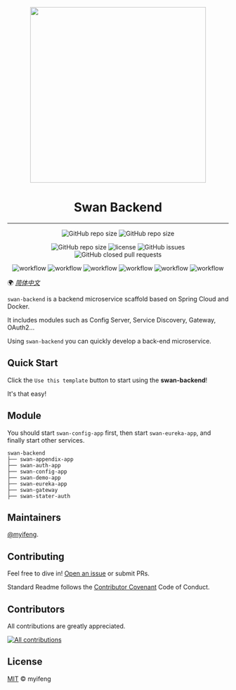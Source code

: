 <p align="center">
  <a href="https://ant.design">
    <img width="400" src="swan-backend-logo.png">
  </a>
</p>

<h1 align="center">Swan Backend</h1>

------

<div align="center">

![GitHub repo size](https://img.shields.io/badge/Spring%20Boot-2.5.5-green.svg)
![GitHub repo size](https://img.shields.io/badge/Spring%20Cloud-2020.0.4-green.svg)

</div>

<div align="center">

![GitHub repo size](https://img.shields.io/github/repo-size/myifeng/swan-backend)
![license](https://img.shields.io/github/license/myifeng/swan-backend)
![GitHub issues](https://img.shields.io/github/issues/myifeng/swan-backend)
![GitHub closed pull requests](https://img.shields.io/github/issues-pr-closed/myifeng/swan-backend)

</div>

<div align="center">

![workflow](https://github.com/myifeng/swan-backend/actions/workflows/codeql-analysis.yml/badge.svg)
![workflow](https://github.com/myifeng/swan-backend/actions/workflows/ci-appendix.yml/badge.svg)
![workflow](https://github.com/myifeng/swan-backend/actions/workflows/ci-auth.yml/badge.svg)
![workflow](https://github.com/myifeng/swan-backend/actions/workflows/ci-config.yml/badge.svg)
![workflow](https://github.com/myifeng/swan-backend/actions/workflows/ci-eureka.yml/badge.svg)
![workflow](https://github.com/myifeng/swan-backend/actions/workflows/ci-gateway.yml/badge.svg)

</div>

🌍
*[简体中文](README.zh-CN.md)*

`swan-backend` is a backend microservice scaffold based on Spring Cloud and Docker.

It includes modules such as Config Server, Service Discovery, Gateway, OAuth2...

Using `swan-backend` you can quickly develop a back-end microservice.

## Quick Start

Click the `Use this template` button to start using the **swan-backend**!

It's that easy!

## Module


You should start `swan-config-app` first, then start `swan-eureka-app`, and finally start other services.


```
swan-backend
├── swan-appendix-app
├── swan-auth-app
├── swan-config-app
├── swan-demo-app
├── swan-eureka-app
├── swan-gateway
├── swan-stater-auth
```

## Maintainers

[@myifeng](https://github.com/myifeng).

## Contributing

Feel free to dive in! [Open an issue](https://github.com/myifeng/swan-backend/issues/new) or submit PRs.

Standard Readme follows the [Contributor Covenant](http://contributor-covenant.org/version/1/3/0/) Code of Conduct.

## Contributors

All contributions are greatly appreciated.

[![All contributions](https://contrib.rocks/image?repo=myifeng/swan-backend)](https://github.com/myifeng/swan-backend/graphs/contributors)

## License

[MIT](LICENSE) © myifeng